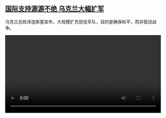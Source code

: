 <!--1643806024000-->
[国际支持源源不绝 乌克兰大幅扩军](https://www.dw.com/zh/%E5%9B%BD%E9%99%85%E6%94%AF%E6%8C%81%E6%BA%90%E6%BA%90%E4%B8%8D%E7%BB%9D%20%E4%B9%8C%E5%85%8B%E5%85%B0%E5%A4%A7%E5%B9%85%E6%89%A9%E5%86%9B/a-60633789)
------

<p>乌克兰总统泽连斯基宣布，大规模扩充现役军队，目的是确保和平，而非鼓动战争。 </small></p><video src="https://tvdownloaddw-a.akamaihd.net/dwtv_video/flv/vdt_zh/2022/bchi220202_001_zelenski_01r_sd_avc.mp4" controls style="width:100%"></video>
